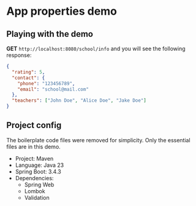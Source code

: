 # App properties demo

## Playing with the demo

**GET** `http://localhost:8080/school/info` and you will see the following response:

```json
{
  "rating": 5,
  "contact": {
    "phone": "123456789",
    "email": "school@mail.com"
  },
  "teachers": ["John Doe", "Alice Doe", "Jake Doe"]
}
```

## Project config

The boilerplate code files were removed for simplicity. Only the essential files are in this demo.

- Project: Maven
- Language: Java 23
- Spring Boot: 3.4.3
- Dependencies:
  - Spring Web
  - Lombok
  - Validation
